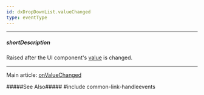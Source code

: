 ```yaml
---
id: dxDropDownList.valueChanged
type: eventType
---
```

---
##### shortDescription
Raised after the UI component's [value](/api-reference/10%20UI%20Widgets/dxDropDownList/1%20Configuration/value.md '{basewidgetpath}/Configuration/#value') is changed.

---
Main article: [onValueChanged](/api-reference/10%20UI%20Widgets/dxDropDownList/1%20Configuration/onValueChanged.md '{basewidgetpath}/Configuration/#onValueChanged')

#####See Also#####
#include common-link-handleevents
